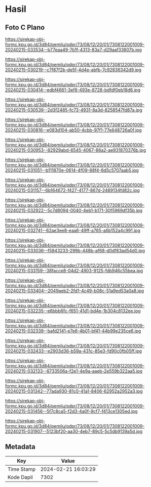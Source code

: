 # Hasil

## Foto C Plano

https://sirekap-obj-formc.kpu.go.id/3d84/pemilu/pdpr/73/08/12/20/01/7308122001009-20240215-033534--b77eaa49-7b1f-4313-83a7-d29aaf33607b.jpg

https://sirekap-obj-formc.kpu.go.id/3d84/pemilu/pdpr/73/08/12/20/01/7308122001009-20240215-030219--c7f87f2b-de5f-4d4e-abfb-7c92836342d9.jpg

https://sirekap-obj-formc.kpu.go.id/3d84/pemilu/pdpr/73/08/12/20/01/7308122001009-20240215-030414--edbf4661-3ef8-493e-8728-bdfdf0eb18d6.jpg

https://sirekap-obj-formc.kpu.go.id/3d84/pemilu/pdpr/73/08/12/20/01/7308122001009-20240215-030539--2d3f2485-fc73-4931-8a3d-8258547fd87a.jpg

https://sirekap-obj-formc.kpu.go.id/3d84/pemilu/pdpr/73/08/12/20/01/7308122001009-20240215-030816--e083d104-ab50-4cbb-97f1-77e648726a0f.jpg

https://sirekap-obj-formc.kpu.go.id/3d84/pemilu/pdpr/73/08/12/20/01/7308122001009-20240215-030953--82929abd-6545-4067-86a2-ae931870376b.jpg

https://sirekap-obj-formc.kpu.go.id/3d84/pemilu/pdpr/73/08/12/20/01/7308122001009-20240215-031051--b111870e-0614-4f09-88f4-6d5c5707aab5.jpg

https://sirekap-obj-formc.kpu.go.id/3d84/pemilu/pdpr/73/08/12/20/01/7308122001009-20240215-031157--6b164672-f427-4177-867d-2489134fd82c.jpg

https://sirekap-obj-formc.kpu.go.id/3d84/pemilu/pdpr/73/08/12/20/01/7308122001009-20240215-032922--5c7d8094-0040-4eb1-b171-30f5969df35b.jpg

https://sirekap-obj-formc.kpu.go.id/3d84/pemilu/pdpr/73/08/12/20/01/7308122001009-20240215-032741--62ae3ee8-eaa6-49ff-a765-a6b152a4c991.jpg

https://sirekap-obj-formc.kpu.go.id/3d84/pemilu/pdpr/73/08/12/20/01/7308122001009-20240215-033036--f5843233-299b-448b-af68-d0df83ad54d0.jpg

https://sirekap-obj-formc.kpu.go.id/3d84/pemilu/pdpr/73/08/12/20/01/7308122001009-20240215-033159--38facce8-04d2-4903-9125-fdb946c55bea.jpg

https://sirekap-obj-formc.kpu.go.id/3d84/pemilu/pdpr/73/08/12/20/01/7308122001009-20240215-033404--2049aeb2-2fd1-4c49-b08c-51a9ed53a0a8.jpg

https://sirekap-obj-formc.kpu.go.id/3d84/pemilu/pdpr/73/08/12/20/01/7308122001009-20240215-032235--e6bbb6fc-f651-41d1-bd4e-1b304c8132ee.jpg

https://sirekap-obj-formc.kpu.go.id/3d84/pemilu/pdpr/73/08/12/20/01/7308122001009-20240215-032339--bafd2141-e7e6-4b01-bf41-44b99e235ce6.jpg

https://sirekap-obj-formc.kpu.go.id/3d84/pemilu/pdpr/73/08/12/20/01/7308122001009-20240215-032433--e2903d36-b59a-431c-85e3-fd90c0fb05ff.jpg

https://sirekap-obj-formc.kpu.go.id/3d84/pemilu/pdpr/73/08/12/20/01/7308122001009-20240215-032133--6733506a-f2e1-4e9a-aaeb-2e559b322aa5.jpg

https://sirekap-obj-formc.kpu.go.id/3d84/pemilu/pdpr/73/08/12/20/01/7308122001009-20240215-031342--77ada930-81c0-41a1-8406-62952a2952a3.jpg

https://sirekap-obj-formc.kpu.go.id/3d84/pemilu/pdpr/73/08/12/20/01/7308122001009-20240215-031456--5f7c8ca5-f2d3-4a0f-9cf7-f413ce1305ed.jpg

https://sirekap-obj-formc.kpu.go.id/3d84/pemilu/pdpr/73/08/12/20/01/7308122001009-20240215-031907--5123bf20-aa30-4eb7-89c5-5c5db9139a5d.jpg


## Metadata

| Key        | Value               |
| ---------- | ------------------- |
| Time Stamp | 2024-02-21 16:03:29 |
| Kode Dapil | 7302                |



